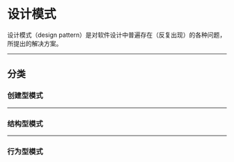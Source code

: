 # 设计模式

设计模式（design pattern）是对软件设计中普遍存在（反复出现）的各种问题，所提出的解决方案。

***

## 分类

### 创建型模式

***

### 结构型模式

***

### 行为型模式


